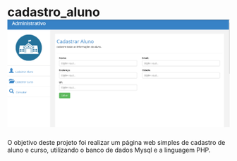 # cadastro_aluno![Alt text](c_novo_aluno.png?raw=true "c_novo_aluno.png")
O objetivo deste projeto foi realizar um página web simples de cadastro de aluno e curso, utilizando o banco de dados Mysql e a linguagem PHP.



